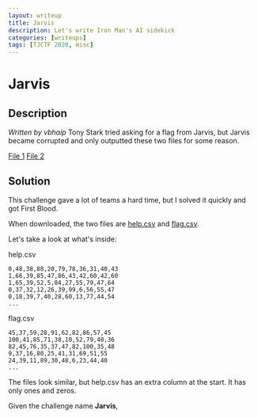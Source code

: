 ```yaml
---
layout: writeup
title: Jarvis
description: Let's write Iron Man's AI sidekick
categories: [writeups]
tags: [TJCTF 2020, misc]
---
```


# Jarvis

## Description

*Written by vbhaip*
Tony Stark tried asking for a flag from Jarvis, but Jarvis became corrupted and only outputted these two files for some reason.

[File 1]()
[File 2]()

## Solution
This challenge gave a lot of teams a hard time, but I solved it quickly and got First Blood.

When downloaded, the two files are [help.csv]() and [flag.csv]().

Let's take a look at what's inside:

help.csv
```
0,48,38,88,20,79,78,36,31,40,43
1,66,39,85,47,86,43,42,60,42,60
1,65,39,52,5,84,27,55,79,47,64
0,37,32,12,26,39,99,6,56,55,47
0,18,39,7,40,28,60,13,77,44,54
...
```

flag.csv
```
45,37,59,28,91,62,82,86,57,45
100,41,85,71,38,10,52,79,40,36
82,45,76,35,37,47,82,100,35,48
9,37,16,80,25,41,31,69,51,55
24,39,11,89,30,48,6,23,44,40
...
```

The files look similar, but help.csv has an extra column at the start. It has only ones and zeros.

Given the challenge name **Jarvis**, 
